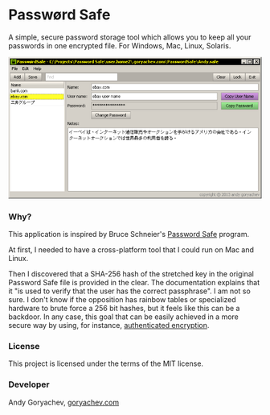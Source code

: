 ﻿# Passwørd Safe

A simple, secure password storage tool which allows you to keep all your passwords in one encrypted file.
For Windows, Mac, Linux, Solaris. 

![alt text](https://github.com/andy-goryachev/PasswordSafe/raw/master/screenshots/screenshot.png "Application Screenshot")

### Why?

This application is inspired by Bruce Schneier's <a href="http://passwordsafe.sourceforge.net/">Password Safe</a> program.  

At first, I needed to have a cross-platform tool that I could run on Mac and Linux.  

Then I discovered that a SHA-256 hash of the stretched key in the original Password Safe file is provided in the clear.  The documentation explains that it "is used to verify that the user has the correct passphrase".  I am not so sure.  I don't know if the opposition has rainbow tables or specialized hardware to brute force a 256 bit hashes, but it feels like this can be a backdoor.  In any case, this goal that can be easily achieved in a more secure way by using, for instance, <a href="http://en.wikipedia.org/wiki/Authenticated_encryption">authenticated encryption</a>.

### License

This project is licensed under the terms of the MIT license.

### Developer

Andy Goryachev, <a href='http://goryachev.com/products/password-safe/index.html'>goryachev.com</a>
<img src='http://goryachev.com/EVIL-TRACKER.png' border=0 width=1 height=1>
